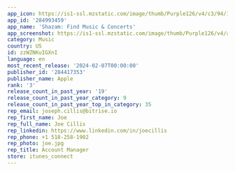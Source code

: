 ```yaml
---
app_icon: https://is1-ssl.mzstatic.com/image/thumb/Purple126/v4/c3/94/14/c39414d5-840d-0efd-791d-fa4e70887857/AppIcon-0-0-1x_U007emarketing-0-7-0-85-220.png/1024x1024bb.png
app_id: '284993459'
app_name: 'Shazam: Find Music & Concerts'
app_screenshot: https://is1-ssl.mzstatic.com/image/thumb/Purple126/v4/ad/7c/16/ad7c16b2-7753-b8cd-d1cd-1a10c1d6c3ce/c7d8a047-07ab-446a-a512-d56975dc117e_en-US_1.First_Screen_copy.png/1242x2688bb.png
category: Music
country: US
id: zzWZNKuIGXnI
language: en
most_recent_release: '2024-02-07T00:00:00'
publisher_id: '284417353'
publisher_name: Apple
rank: '3'
release_count_in_past_year: '19'
release_count_in_past_year_category: 9
release_count_in_past_year_top_in_category: 35
rep_email: joseph.cillis@bitrise.io
rep_first_name: Joe
rep_full_name: Joe Cillis
rep_linkedin: https://www.linkedin.com/in/joecillis
rep_phone: +1 518-258-1902
rep_photo: joe.jpg
rep_title: Account Manager
store: itunes_connect
---
```

